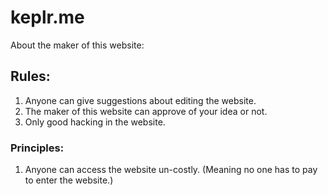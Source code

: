 # keplr.me
About the maker of this website:

## Rules:

1. Anyone can give suggestions about editing the website.
2. The maker of this website can approve of your idea or not.
3. Only good hacking in the website.

### Principles:

1. Anyone can access the website un-costly. (Meaning no one has to pay to enter the website.)
